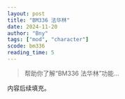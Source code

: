 ```yaml
---
layout: post
title: "BM336 法华林"
date: 2024-11-20
author: "Bny"
tags: ["mod", "character"]
scode: bm336
reading_time: 5
---
```


> 帮助你了解“BM336 法华林”功能...

内容后续填充。
